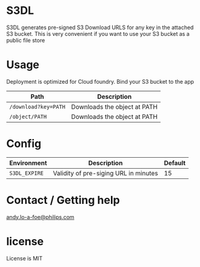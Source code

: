# S3DL
S3DL generates pre-signed S3 Download URLS for any key in the 
attached S3 bucket. This is very convenient if you want to use
your S3 bucket as a public file store

# Usage
Deployment is optimized for Cloud foundry. Bind your S3 bucket to the app

| Path | Description |
|------|-------------|
| `/download?key=PATH` | Downloads the object at PATH |
| `/object/PATH` | Downloads the object at PATH |

# Config
| Environment | Description | Default |
|-------------|-------------|---------|
| `S3DL_EXPIRE` | Validity of pre-siging URL in minutes | 15  |


# Contact / Getting help
andy.lo-a-foe@philips.com

# license
License is MIT